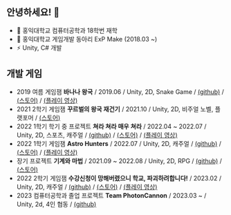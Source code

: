 <!--
**binson94/binson94** is a ✨ _special_ ✨ repository because its `README.md` (this file) appears on your GitHub profile.

Here are some ideas to get you started:

- 🌱 I’m currently learning ...
- 👯 I’m looking to collaborate on ...
- 🤔 I’m looking for help with ...
- 💬 Ask me about ...
- 📫 How to reach me: ...
- 😄 Pronouns: ...
- ⚡ Fun fact: ...
-->
## 안녕하세요! 👋
- 🔭 홍익대학교 컴퓨터공학과 18학번 재학
- 🔭 홍익대학교 게임개발 동아리 ExP Make (2018.03 ~)
- ⚡ Unity, C# 개발

## 개발 게임
- 2019 여름 게임잼 **바나나 왕국** / 2019.06 / Unity, 2D, Snake Game / [(github)](https://github.com/binson94/BananaKingdom) / [(스토어)](https://play.google.com/store/apps/details?id=com.EXP.monkey) / [(플레이 영상)](https://youtu.be/orLqrSUzeiM)
- 2021 2학기 게임잼 **꾸르벌의 왕국 재건기** / 2021.10 / Unity, 2D, 비주얼 노벨, 플랫포머 / [(스토어)](https://play.google.com/store/apps/details?id=com.ExPStudio.TheRebuildingoftheKingdomofbee)
- 2022 1학기 학기 중 프로젝트 **쳐라 쳐라 매우 쳐라** / 2022.04 ~ 2022.07 / Unity, 2D, 스포츠, 캐주얼 / [(github)](https://github.com/binson94/HitItHitIt) / [(스토어)](https://play.google.com/store/apps/details?id=com.ExPStudio.HitItHitIt) / [(플레이 영상)](https://youtu.be/O8PyJGZpcdk)
- 2022 1학기 게임잼 **Astro Hunters** / 2022.07 / Unity, 2D, 캐주얼 / [(github)](https://github.com/binson94/TimeAttack) / [(스토어)](https://play.google.com/store/apps/details?id=com.ExPStudio.AstroHunters) / [(플레이 영상)](https://youtu.be/kkWND_d6hA4)
- 장기 프로젝트 **기계와 마법** / 2021.09 ~ 2022.08 / Unity, 2D, RPG / [(github)](https://github.com/binson94/MechVSMagic) / [(스토어)](https://play.google.com/store/apps/details?id=com.teammvm.mechvsmagic)
- 2022 2학기 게임잼 **수강신청이 망해버렸으니 학교, 파괴하려합니다!** / 2023.02 / Unity, 2D, 캐주얼 / [(github)](https://github.com/binson94/HongDaeBreaker) / [(스토어)](https://play.google.com/store/apps/details?id=com.ExPStudio.HongDaeBreaker) / [(플레이 영상)](https://youtu.be/IDr0YXHFfXE)
- 2023 컴퓨터공학과 졸업 프로젝트 **Team PhotonCannon** / 2023.03 ~ / Unity, 2d, 4인 협동 / [(github)](https://github.com/ParkSeongTeak/GraduationProject)
